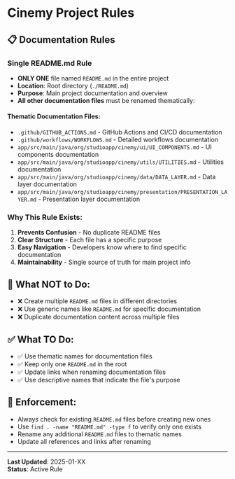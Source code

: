 # Cinemy Project Rules

## 📋 Documentation Rules

### Single README.md Rule
- **ONLY ONE** file named `README.md` in the entire project
- **Location**: Root directory (`./README.md`)
- **Purpose**: Main project documentation and overview
- **All other documentation files** must be renamed thematically:

#### Thematic Documentation Files:
- `.github/GITHUB_ACTIONS.md` - GitHub Actions and CI/CD documentation
- `.github/workflows/WORKFLOWS.md` - Detailed workflows documentation
- `app/src/main/java/org/studioapp/cinemy/ui/UI_COMPONENTS.md` - UI components documentation
- `app/src/main/java/org/studioapp/cinemy/utils/UTILITIES.md` - Utilities documentation
- `app/src/main/java/org/studioapp/cinemy/data/DATA_LAYER.md` - Data layer documentation
- `app/src/main/java/org/studioapp/cinemy/presentation/PRESENTATION_LAYER.md` - Presentation layer documentation

### Why This Rule Exists:
1. **Prevents Confusion** - No duplicate README files
2. **Clear Structure** - Each file has a specific purpose
3. **Easy Navigation** - Developers know where to find specific documentation
4. **Maintainability** - Single source of truth for main project info

## 🚫 What NOT to Do:
- ❌ Create multiple `README.md` files in different directories
- ❌ Use generic names like `README.md` for specific documentation
- ❌ Duplicate documentation content across multiple files

## ✅ What TO Do:
- ✅ Use thematic names for documentation files
- ✅ Keep only one `README.md` in the root
- ✅ Update links when renaming documentation files
- ✅ Use descriptive names that indicate the file's purpose

## 🔧 Enforcement:
- Always check for existing `README.md` files before creating new ones
- Use `find . -name "README.md" -type f` to verify only one exists
- Rename any additional `README.md` files to thematic names
- Update all references and links after renaming

---

**Last Updated**: 2025-01-XX  
**Status**: Active Rule

